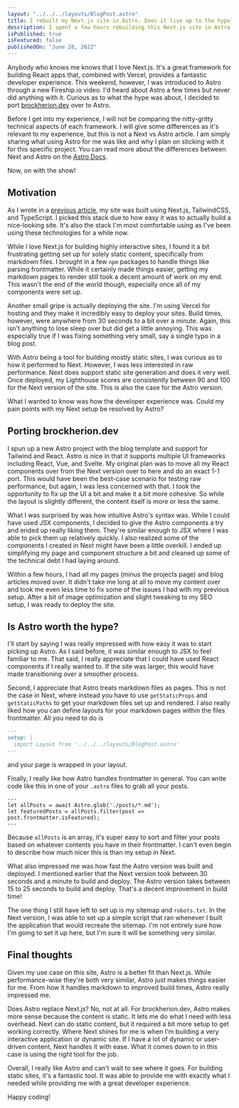 ```yaml
---
layout: "../../../layouts/BlogPost.astro"
title: I rebuilt my Next.js site in Astro. Does it live up to the hype?
description: I spent a few hours rebuilding this Next.js site in Astro. Here's how my experience was with it and my thoughts on Astro as a whole.
isPublished: true
isFeatured: false
publishedOn: "June 28, 2022"
---
```


Anybody who knows me knows that I love Next.js. It's a great framework for building React apps that, combined with Vercel, provides a fantastic developer experience. This weekend, however, I was introduced to Astro through a new Fireship.io video. I'd heard about Astro a few times but never did anything with it. Curious as to what the hype was about, I decided to port [brockherion.dev](https://brockherion.dev) over to Astro.

Before I get into my experience, I will not be comparing the nitty-gritty technical aspects of each framework. I will give some differences as it's relevant to my experience, but this is not a Next vs Astro article. I am simply sharing what using Astro for me was like and why I plan on sticking with it for this specific project. You can read more about the differences between Next and Astro on the [Astro Docs](https://docs.astro.build/en/comparing-astro-vs-other-tools/#nextjs-vs-astro).

Now, on with the show!

## Motivation

As I wrote in a [previous article](https://brockherion.dev/blog/posts/how-i-built-brockherion-dev), my site was built using Next.js, TailwindCSS, and TypeScript. I picked this stack due to how easy it was to actually build a nice-looking site. It's also the stack I'm most comfortable using as I've been using these technologies for a while now.

While I love Next.js for building highly interactive sites, I found it a bit frustrating getting set up for solely static content, specifically from markdown files. I brought in a few  `npm` packages to handle things like parsing frontmatter. While it certainly made things easier, getting my markdown pages to render still took a decent amount of work on my end. This wasn't the end of the world though, especially once all of my components were set up.

Another small gripe is actually deploying the site. I'm using Vercel for hosting and they make it incredibly easy to deploy your sites. Build times, however, were anywhere from 30 seconds to a bit over a minute. Again, this isn't anything to lose sleep over but did get a little annoying. This was especially true if I was fixing something very small, say a single typo in a blog post.

With Astro being a tool for building mostly static sites, I was curious as to how it performed to Next. However, I was less interested in raw performance. Next does support static site generation and does it very well. Once deployed, my Lighthouse scores are consistently between 90 and 100 for the Next version of the site. This is also the case for the Astro version.

What I wanted to know was how the developer experience was. Could my pain points with my Next setup be resolved by Astro?

## Porting brockherion.dev

I spun up a new Astro project with the blog template and support for Tailwind and React. Astro is nice in that it supports multiple UI frameworks including React, Vue, and Svelte. My original plan was to move all my React components over from the Next version over to here and do an exact 1-1 port. This would have been the best-case scenario for testing raw performance, but again, I was less concerned with that. I took the opportunity to fix up the UI a bit and make it a bit more cohesive. So while the layout is slightly different, the content itself is more or less the same.

What I was surprised by was how intuitive Astro's syntax was. While I could have used JSX components, I decided to give the Astro components a try and ended up really liking them. They're similar enough to JSX where I was able to pick them up relatively quickly. I also realized some of the components I created in Next might have been a little overkill. I ended up simplifying my page and component structure a bit and cleaned up some of the technical debt I had laying around.

Within a few hours, I had all my pages (minus the projects page) and blog articles moved over. It didn't take me long at all to move my content over and took me even less time to fix some of the issues I had with my previous setup. After a bit of image optimization and slight tweaking to my SEO setup, I was ready to deploy the site.

## Is Astro worth the hype?

I'll start by saying I was really impressed with how easy it was to start picking up Astro. As I said before, it was similar enough to JSX to feel familiar to me. That said, I really appreciate that I could have used React components if I really wanted to. If the site was larger, this would have made transitioning over a smoother process.

Second, I appreciate that Astro treats markdown files as pages. This is not the case in Next, where instead you have to use `getStaticProps` and `getStaticPaths` to get your markdown files set up and rendered. I also really liked how you can define layouts for your markdown pages within the files frontmatter. All you need to do is

```md
---
setup: |
  import Layout from '../../../layouts/BlogPost.astro'
---
```

and your page is wrapped in your layout.

Finally, I really like how Astro handles frontmatter in general. You can write code like this in one of your `.astro` files to grab all your posts.

```astro
---
let allPosts = await Astro.glob('./posts/*.md');
let featuredPosts = allPosts.filter(post => post.frontmatter.isFeatured);
---
```

Because `allPosts` is an array, it's super easy to sort and filter your posts based on whatever contents you have in their frontmatter. I can't even begin to describe how much nicer this is than my setup in Next.

What also impressed me was how fast the Astro version was built and deployed. I mentioned earlier that the Next version took between 30 seconds and a minute to build and deploy. The Astro version takes between 15 to 25 seconds to build and deploy. That's a decent improvement in build time!

The one thing I still have left to set up is my sitemap and `robots.txt`. In the Next version, I was able to set up a simple script that ran whenever I built the application that would recreate the sitemap. I'm not entirely sure how I'm going to set it up here, but I'm sure it will be something very similar.

## Final thoughts

Given my use case on this site, Astro is a better fit than Next.js. While performance-wise they're both very similar, Astro just makes things easier for me. From how it handles markdown to improved build times, Astro really impressed me.

Does Astro replace Next.js? No, not at all. For brockherion.dev, Astro makes more sense because the content is static. It lets me do what I need with less overhead. Next can do static content, but it required a bit more setup to get working correctly. Where Next shines for me is when I'm building a very interactive application or dynamic site. If I have a lot of dynamic or user-driven content, Next handles it with ease. What it comes down to in this case is using the right tool for the job.

Overall, I really like Astro and can't wait to see where it goes. For building static sites, it's a fantastic tool. It was able to provide me with exactly what I needed while providing me with a great developer experience.

Happy coding!
